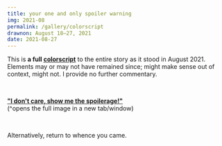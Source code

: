 ```yaml
---
title: your one and only spoiler warning
img: 2021-08
permalink: /gallery/colorscript
drawnon: August 18–27, 2021
date: 2021-08-27
---
```

This is **a full <a href="https://www.moma.org/audio/playlist/192/2575" class="ext">colorscript</a>** to the entire story as it stood in August 2021. Elements may or may not have remained since; might make sense out of context, might not. I provide no further commentary.

&nbsp;

**<a href="{%include url.html%}/assets/img/gallery/2021-08-colorscript.png" class="ext">"I don't care, show me the spoilerage!"</a>**  
(^opens the full image in a new tab/window)

&nbsp;

Alternatively, return to whence you came.